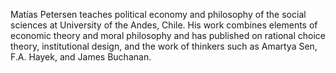 Matías Petersen teaches political economy and philosophy of the social sciences at 
University of the Andes, Chile. His work combines elements of economic theory and 
moral philosophy and has published on rational choice theory, institutional design, 
and the work of thinkers such as Amartya Sen, F.A. Hayek, and James Buchanan.
